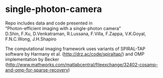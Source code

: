 # single-photon-camera

Repo includes data and code presented in <br />
"Photon-efficient imaging with a single-photon camera" <br />
D.Shin, F.Xu, D.Venkatraman, R.Lussana, F.Villa, F.Zappa, V.K.Goyal, F.N.C.Wong, J.H.Shapiro

The computational imaging framework uses variants of 
SPIRAL-TAP software by Harmany et al.
(http://drz.ac/code/spiraltap/)
and 
OMP implementation by Becker
(http://www.mathworks.com/matlabcentral/fileexchange/32402-cosamp-and-omp-for-sparse-recovery)
